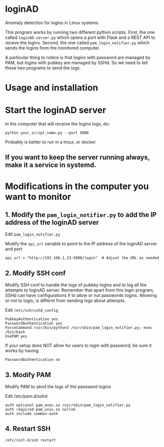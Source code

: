 # loginAD
Anomaly detection for logins in Linux systems

This program works by running two different python scripts. First, the one called `loginAD-server.py` which opens a port with Flask and a REST API to receve the logins. Second, the one called `pam_login_notifier.py` which sends the logins from the monitored computer.

A particular thing to notice is that logins with password are managed by PAM, but logins with pubkey are managed by SSHd. So we need to tell these two programs to send the logs.

# Usage and installation

# Start the loginAD server

In the computer that will receive the logins logs, do:

`python your_script_name.py --port 5000`

Probably is better to run in a tmux, or docker.

## If you want to keep the server running always, make it a service in systemd.


# Modifications in the computer you want to monitor

## 1. Modify the `pam_login_notifier.py` to add the IP address of the loginAD server

Edit `pam_login_notifier.py`

Modify the `api_url` variable to point to the IP address of the loginAD server and port
```
api_url = "http://192.168.1.23:5000/login"  # Adjust the URL as needed
```

## 2. Modify SSH conf
Modify SSH conf to handle the logs of pubkey logins and to log all the attempts to loginAD server.
Remember that apart from this login program, SSHd can have configurations if to allow or not passwords logins. Allowing or not to login, is differnt from sending logs about attempts.

Edit `/etc/ssh/sshd_config`

```
PubkeyAuthentication yes
PasswordAuthentication yes
ForceCommand /usr/bin/python3 /usr/sbin/pam_login_notifier.py; exec /bin/bash
UsePAM yes
```

If your setup does NOT allow for users to login with password, be sure it works by having
```
PasswordAuthentication no
```

## 3. Modify PAM
Modify PAM to send the logs of the password logins

Edit /etc/pam.d/sshd

```
auth optional pam_exec.so /usr/sbin/pam_login_notifier.py
auth required pam_unix.so nullok
auth include common-auth
```

## 4. Restart SSH

```
/etc/init.d/ssh restart
```
